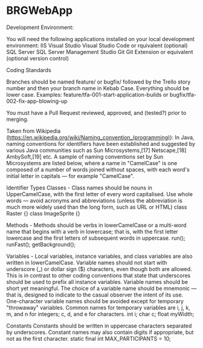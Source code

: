 # BRGWebApp

Development Environment:

You will need the following applications installed on your local development environment:
IIS
Visual Studio
Visual Studio Code or rquivalent (optional)
SQL Server
SQL Server Management Studio
Git
Git Extension or equivalent (optional version control)


Coding Standards

Branches should be named feature/ or bugfix/ followed by the Trello story number and then your branch name in Kebab Case. Everything should be lower case. Examples: feature/tfa-001-start-application-builds or bugfix/tfa-002-fix-app-blowing-up

You must have a Pull Request reviewed, approved, and (tested?) prior to merging.

Taken from Wikipedia (https://en.wikipedia.org/wiki/Naming_convention_(programming)): In Java, naming conventions for identifiers have been established and suggested by various Java communities such as Sun Microsystems,[17] Netscape,[18] AmbySoft,[19] etc. A sample of naming conventions set by Sun Microsystems are listed below, where a name in "CamelCase" is one composed of a number of words joined without spaces, with each word's initial letter in capitals — for example "CamelCase".

Identifier Types
Classes - Class names should be nouns in UpperCamelCase, with the first letter of every word capitalised. Use whole words — avoid acronyms and abbreviations (unless the abbreviation is much more widely used than the long form, such as URL or HTML)
class Raster {}
class ImageSprite {}

Methods - Methods should be verbs in lowerCamelCase or a multi-word name that begins with a verb in lowercase; that is, with the first letter lowercase and the first letters of subsequent words in uppercase.
run();
runFast();
getBackground();

Variables - Local variables, instance variables, and class variables are also written in lowerCamelCase. Variable names should not start with underscore (_) or dollar sign ($) characters, even though both are allowed. This is in contrast to other coding conventions that state that underscores should be used to prefix all instance variables. Variable names should be short yet meaningful. The choice of a variable name should be mnemonic — that is, designed to indicate to the casual observer the intent of its use. One-character variable names should be avoided except for temporary "throwaway" variables. Common names for temporary variables are i, j, k, m, and n for integers; c, d, and e for characters.
int i;
char c;
float myWidth;

Constants Constants should be written in uppercase characters separated by underscores. Constant names may also contain digits if appropriate, but not as the first character.
static final int MAX_PARTICIPANTS = 10;
